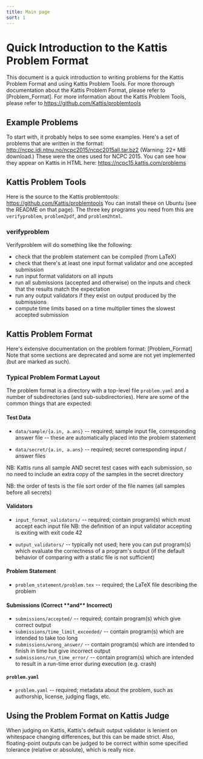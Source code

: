 ```yaml
---
title: Main page
sort: 1
---
```

# Quick Introduction to the Kattis Problem Format

This document is a quick introduction to writing problems for the Kattis
Problem Format and using Kattis Problem Tools. For more thorough
documentation about the Kattis Problem Format, please refer to
\[Problem\_Format\]. For more information about the Kattis Problem
Tools, please refer to <https://github.com/Kattis/problemtools>

## Example Problems

To start with, it probably helps to see some examples. Here's a set of
problems that are written in the format:
<http://ncpc.idi.ntnu.no/ncpc2015/ncpc2015all.tar.bz2> (Warning: 22+ MB
download.) These were the ones used for NCPC 2015. You can see how they
appear on Kattis in HTML here: <https://ncpc15.kattis.com/problems>

## Kattis Problem Tools

Here is the source to the Kattis problemtools:
<https://github.com/Kattis/problemtools> You can install these on Ubuntu
(see the README on that page). The three key programs you need from this
are `verifyproblem`, `problem2pdf`, and `problem2html`.

### verifyproblem

Verifyproblem will do something like the following:

  - check that the problem statement can be compiled (from LaTeX)
  - check that there's at least one input format validator and one
    accepted submission
  - run input format validators on all inputs
  - run all submissions (accepted and otherwise) on the inputs and check
    that the results match the expectation
  - run any output validators if they exist on output produced by the
    submissions
  - compute time limits based on a time multiplier times the slowest
    accepted submission

## Kattis Problem Format

Here's extensive documentation on the problem format:
\[Problem\_Format\] Note that some sections are deprecated and some are
not yet implemented (but are marked as such).

### Typical Problem Format Layout

The problem format is a directory with a top-level file `problem.yaml`
and a number of subdirectories (and sub-subdirectories). Here are some
of the common things that are expected:

#### Test Data

  - `data/sample/{a.in, a.ans}` -- required; sample input file,
    corresponding answer file -- these are automatically placed into the
    problem statement

<!-- end list -->

  - `data/secret/{a.in, a.ans}` -- required; secret corresponding input
    / answer files

NB: Kattis runs all sample AND secret test cases with each submission,
so no need to include an extra copy of the samples in the secret
directory

NB: the order of tests is the file sort order of the file names (all
samples before all secrets)

#### Validators

  - `input_format_validators/` -- required; contain program(s) which
    must accept each input file NB: the definition of an input validator
    accepting is exiting with exit code 42

<!-- end list -->

  - `output_validators/` -- typically not used; here you can put
    program(s) which evaluate the correctness of a program's output (if
    the default behavior of comparing with a static file is not
    sufficient)

#### Problem Statement

  - `problem_statement/problem.tex` -- required; the LaTeX file
    describing the problem

#### Submissions (Correct \*\*and\*\* Incorrect)

  - `submissions/accepted/` -- required; contain program(s) which give
    correct output
  - `submissions/time_limit_exceeded/` -- contain program(s) which are
    intended to take too long
  - `submissions/wrong_answer/` -- contain program(s) which are intended
    to finish in time but give incorrect output
  - `submissions/run_time_error/` -- contain program(s) which are
    intended to result in a run-time error during execution (e.g. crash)

#### `problem.yaml`

  - `problem.yaml` -- required; metadata about the problem, such as
    authorship, license, judging flags, etc.

## Using the Problem Format on Kattis Judge

When judging on Kattis, Kattis's default output validator is lenient on
whitespace changing differences, but this can be made strict. Also,
floating-point outputs can be judged to be correct within some specified
tolerance (relative or absolute), which is really nice.
